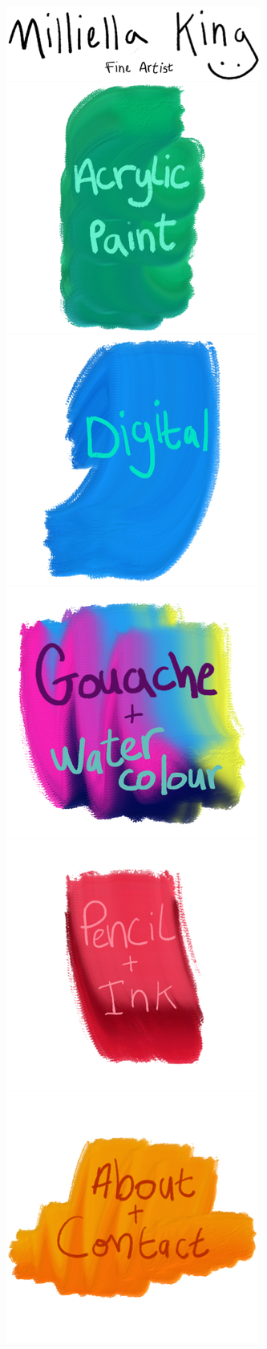<!DOCTYPE html>
<html lang="en">

<head>
  <meta charset="UTF-8">
  <meta http-equiv="X-UA-Compatible" content="IE=edge">
  <meta name="viewport" content="width=device-width, initial-scale=1.0">
  <title>portfolio i like this one</title>
  <link rel="Stylesheet" href="css/homepage.css">

</head>
<!--title of the page and a subheading-->

<body>
  <div class="header">
    <img src="images/name-logo.png" alt="Milliella King, Fine Artist">
  </div>
  <div class="row">
    <a href="https://milliella.github.io/paintings.html">
      <img src="images/oil-paint5.png" alt="Acrylic Paintings">
    </a>
    <a href="https://milliella.github.io/digital.html">
      <img src="images/oil-paint2.png" alt="Digital Work">
    </a>
    <a href="https://milliella.github.io/gouache.html">
      <img src="images/oil-paint3.png" alt="Gouache Paintings">
    </a>
  </div>
  <div class="row">
    <a href="https://milliella.github.io/pencil.html">
      <img src="images/oil-paint1.png" alt="Pencil and Ink work">
    </a>
    <a href="https://milliella.github.io/about.html">
      <img src="images/oil-paint6.png" alt="contact and about">
    </a>
  </div>
</body>


<!-- 168.1.106:5500 -->
<!-- "http://192.168.1.106:5500/portfolio/paintings.html" original paintings link -->

